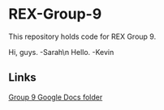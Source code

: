 REX-Group-9
===========
This repository holds code for REX Group 9.

Hi, guys. -Sarah\n
Hello. -Kevin

Links
------
[Group 9 Google Docs folder](https://drive.google.com/?tab=mo&authuser=0#folders/0B-FdJXlihZZvaExNWDh0RWJuWm8)

